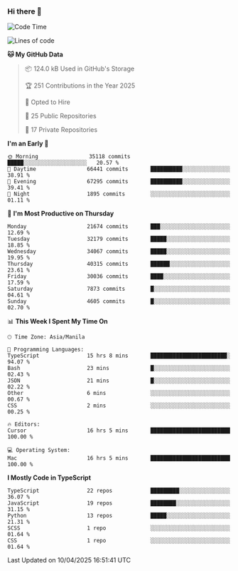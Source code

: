 ### Hi there 👋

<!--START_SECTION:waka-->
![Code Time](http://img.shields.io/badge/Code%20Time-1%2C614%20hrs%2010%20mins-blue)

![Lines of code](https://img.shields.io/badge/From%20Hello%20World%20I%27ve%20Written-64.7%20million%20lines%20of%20code-blue)

**🐱 My GitHub Data** 

> 📦 124.0 kB Used in GitHub's Storage 
 > 
> 🏆 251 Contributions in the Year 2025
 > 
> 💼 Opted to Hire
 > 
> 📜 25 Public Repositories 
 > 
> 🔑 17 Private Repositories 
 > 
**I'm an Early 🐤** 

```text
🌞 Morning                35118 commits       █████░░░░░░░░░░░░░░░░░░░░   20.57 % 
🌆 Daytime                66441 commits       ██████████░░░░░░░░░░░░░░░   38.91 % 
🌃 Evening                67295 commits       ██████████░░░░░░░░░░░░░░░   39.41 % 
🌙 Night                  1895 commits        ░░░░░░░░░░░░░░░░░░░░░░░░░   01.11 % 
```
📅 **I'm Most Productive on Thursday** 

```text
Monday                   21674 commits       ███░░░░░░░░░░░░░░░░░░░░░░   12.69 % 
Tuesday                  32179 commits       █████░░░░░░░░░░░░░░░░░░░░   18.85 % 
Wednesday                34067 commits       █████░░░░░░░░░░░░░░░░░░░░   19.95 % 
Thursday                 40315 commits       ██████░░░░░░░░░░░░░░░░░░░   23.61 % 
Friday                   30036 commits       ████░░░░░░░░░░░░░░░░░░░░░   17.59 % 
Saturday                 7873 commits        █░░░░░░░░░░░░░░░░░░░░░░░░   04.61 % 
Sunday                   4605 commits        █░░░░░░░░░░░░░░░░░░░░░░░░   02.70 % 
```


📊 **This Week I Spent My Time On** 

```text
🕑︎ Time Zone: Asia/Manila

💬 Programming Languages: 
TypeScript               15 hrs 8 mins       ████████████████████████░   94.07 % 
Bash                     23 mins             █░░░░░░░░░░░░░░░░░░░░░░░░   02.43 % 
JSON                     21 mins             █░░░░░░░░░░░░░░░░░░░░░░░░   02.22 % 
Other                    6 mins              ░░░░░░░░░░░░░░░░░░░░░░░░░   00.67 % 
CSS                      2 mins              ░░░░░░░░░░░░░░░░░░░░░░░░░   00.25 % 

🔥 Editors: 
Cursor                   16 hrs 5 mins       █████████████████████████   100.00 % 

💻 Operating System: 
Mac                      16 hrs 5 mins       █████████████████████████   100.00 % 
```

**I Mostly Code in TypeScript** 

```text
TypeScript               22 repos            █████████░░░░░░░░░░░░░░░░   36.07 % 
JavaScript               19 repos            ████████░░░░░░░░░░░░░░░░░   31.15 % 
Python                   13 repos            █████░░░░░░░░░░░░░░░░░░░░   21.31 % 
SCSS                     1 repo              ░░░░░░░░░░░░░░░░░░░░░░░░░   01.64 % 
CSS                      1 repo              ░░░░░░░░░░░░░░░░░░░░░░░░░   01.64 % 
```




 Last Updated on 10/04/2025 16:51:41 UTC
<!--END_SECTION:waka-->
